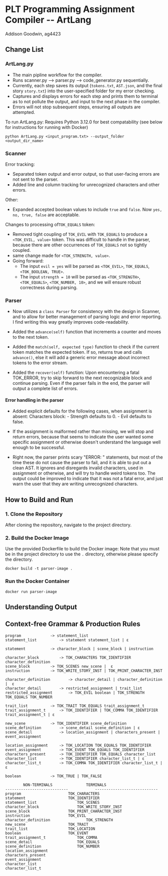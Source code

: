 # PLT Programming Assignment Compiler -- ArtLang
Addison Goodwin, ag4423

## Change List
### ArtLang.py
- The main pipline workflow for the compiler.
- Runs scanner.py --> parser.py --> code_generator.py sequentially.
- Currently, each step saves its output (`tokens.txt`, `AST.json`, and the final story `story.txt`) into the user-specified folder for my error checking.
- Captures and displays errors for each step and prints them to terminal as to not pollute the output, and input to the next phase in the compiler.
- Errors will not stop subsequent steps, ensuring all outputs are attempted.

To run ArtLang.py:
Requires Python 3.12.0 for best compatability (see below for instructions for running with Docker)
```
python ArtLang.py <input_program.txt> --output_folder <output_dir_name>
```
  
### Scanner
Error tracking:
- Separated token output and error output, so that user-facing errors are not sent to the parser.
- Added line and column tracking for unrecognized characters and other errors.

Other:
- Expanded accepted boolean values to include `true` and `false`. Now `yes, no, true, false` are acceptable.

Changes to processing of`TOK_EQUALS` token:
- Removed tight coupling of `TOK_EVIL` with `TOK_EQUALS` to produce a `<TOK_EVIL, value>` token. This was difficult to handle in the parser, because there are other occurrences of `TOK_EQUALS` not so tightly coupled.
- same change made for `<TOK_STRENGTH, value>`. 
- Going forward:
	- The input `evil = yes` will be parsed as `<TOK_EVIL>`, `TOK_EQUALS`,`<TOK_BOOLEAN, TRUE>`. 
	- The input `strength = 10` will be parsed as `<TOK_STRENGTH>`, `<TOK_EQUALS>`,  `<TOK_NUMBER, 10>`, and we will ensure robust correctness during parsing.
 ### Parser
 - Now utilizes a `class Parser` for consistency with the design in Scanner, and to allow for better management of parsing logic and error reporting. I find writing this way greatly improves code-readability.

- Added the `advance(self)` function that increments a counter and moves to the next token.
- Added the `match(self, expected type)` function to check if the current token matches the expected token. If so, returns true and calls `advance()`, else it will add a generic error message about incorrect tokens to the error stream.
- Added the `recover(self)` function: Upon encountering a fatal TOK_ERROR, try to skip forward to the next recognizable block and continue parsing. Even if the parser fails in the end, the parser will output a complete list of errors.
#### Error handling in the parser
- Added explicit defaults for the following cases, when assignment is absent:
	Characters block:
		- Strength defaults to 0.
		- Evil defaults to false.

- If the assignment is malformed rather than missing, we will stop and return errors, because that seems to indicate the user wanted some specific assignment or otherwise doesn't understand the language well enough to be successful.

- Right now, the parser prints scary "ERROR: " statements, but most of the time these do not cause the parser to fail, and it is able to put out a clean AST. It ignores and disregards invalid characters, used in assignment or otherwise, and will try to handle weird tokens too. The output could be improved to indicate that it was not a fatal error, and just warn the user that they are writing unrecognized characters.


## How to Build and Run

### 1. Clone the Repository

After cloning the repository, navigate to the project directory.

### 2. Build the Docker Image

Use the provided Dockerfile to build the Docker image:
Note that you must be in the project directory to use the `.` directory, otherwise please specify the directory.
```
docker build -t parser-image .
```

### Run the Docker Container
```
docker run parser-image
```  

## Understanding Output


## Context-free Grammar & Production Rules

```
program 			-> statement_list
statement_list 			-> statement statement_list | ε

statement			-> character_block | scene_block | instruction

character_block			-> TOK_CHARACTERS TOK_IDENTIFIER character_definition
scene_block			-> TOK_SCENES new_scene |  ε
instruction			-> TOK_WRITE_STORY_INST | TOK_PRINT_CHARACTER_INST

character_definition		-> character_detail | character_definition |  ε
character_detail		-> restricted_assignment | trait_list
restricted_assignment 		-> TOK_EVIL boolean | TOK_STRENGTH TOK_EQUALS TOK_NUMBER

trait_list			-> TOK_TRAIT TOK_EQUALS trait_assignment_t
trait_assignment_t		-> TOK_IDENTIFIER | TOK_COMMA TOK_IDENTIFIER trait_assignment_t | ε

new_scene	 		-> TOK_IDENTIFIER scene_definition
scene_definition		-> scene_detail scene_definition | ε
scene_detail			-> location_assignment | characters_present | event_assignment

location_assignment		-> TOK_LOCATION TOK_EQUALS TOK_IDENTIFIER
event_assignment		-> TOK_EVENT TOK_EQUALS TOK_IDENTIFIER
characters_present		-> TOK_IDENTIFIER TOK_EQUALS character_list
character_list			-> TOK_IDENTIFIER character_list_t | ε
character_list_t		-> TOK_COMMA TOK_IDENTIFIER character_list_t | ε

boolean				-> TOK_TRUE | TOK_FALSE
```

```
		NON-TERMINALS				TERMINALS
----------------------------			----------------------------
program						TOK_CHARACTERS
statement					TOK_IDENTIFIER
statement_list					TOK_SCENES
character_block					TOK_WRITE_STORY_INST
scene_block					TOK_PRINT_CHARACTER_INST
instruction					TOK_EVIL
character_definition				TOK_STRENGTH
new_scene					TOK_TRAIT
trait_list					TOK_LOCATION
boolean						TOK_EVENT
trait_assignment_t				TOK_COMMA
scene_detail					TOK_EQUALS
scene_definition				TOK_NUMBER
location_assignment
characters_present
event_assignment
character_list
character_list_t
```
